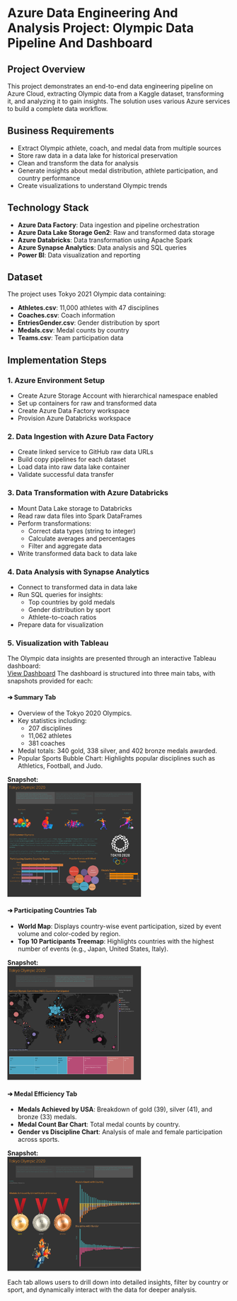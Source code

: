# Azure Data Engineering And Analysis Project: Olympic Data Pipeline And Dashboard

## Project Overview
This project demonstrates an end-to-end data engineering pipeline on Azure Cloud, extracting Olympic data from a Kaggle dataset, transforming it, and analyzing it to gain insights. The solution uses various Azure services to build a complete data workflow.



## Business Requirements
- Extract Olympic athlete, coach, and medal data from multiple sources
- Store raw data in a data lake for historical preservation
- Clean and transform the data for analysis
- Generate insights about medal distribution, athlete participation, and country performance
- Create visualizations to understand Olympic trends

## Technology Stack
- **Azure Data Factory**: Data ingestion and pipeline orchestration
- **Azure Data Lake Storage Gen2**: Raw and transformed data storage
- **Azure Databricks**: Data transformation using Apache Spark
- **Azure Synapse Analytics**: Data analysis and SQL queries
- **Power BI**: Data visualization and reporting

## Dataset
The project uses Tokyo 2021 Olympic data containing:
- **Athletes.csv**: 11,000 athletes with 47 disciplines
- **Coaches.csv**: Coach information
- **EntriesGender.csv**: Gender distribution by sport
- **Medals.csv**: Medal counts by country
- **Teams.csv**: Team participation data

## Implementation Steps

### 1. Azure Environment Setup
- Create Azure Storage Account with hierarchical namespace enabled
- Set up containers for raw and transformed data
- Create Azure Data Factory workspace
- Provision Azure Databricks workspace

### 2. Data Ingestion with Azure Data Factory
- Create linked service to GitHub raw data URLs
- Build copy pipelines for each dataset
- Load data into raw data lake container
- Validate successful data transfer

### 3. Data Transformation with Azure Databricks
- Mount Data Lake storage to Databricks
- Read raw data files into Spark DataFrames
- Perform transformations:
  - Correct data types (string to integer)
  - Calculate averages and percentages
  - Filter and aggregate data
- Write transformed data back to data lake

### 4. Data Analysis with Synapse Analytics
- Connect to transformed data in data lake
- Run SQL queries for insights:
  - Top countries by gold medals
  - Gender distribution by sport
  - Athlete-to-coach ratios
- Prepare data for visualization

### 5. Visualization with Tableau

The Olympic data insights are presented through an interactive Tableau dashboard:  
[View Dashboard](https://public.tableau.com/app/profile/syed.jafri2681/viz/tokyo_olympic_2020_dashboard_twb/Story1?publish=yes)
The dashboard is structured into three main tabs, with snapshots provided for each:

#### ➔ Summary Tab
- Overview of the Tokyo 2020 Olympics.
- Key statistics including:
  - 207 disciplines
  - 11,062 athletes
  - 381 coaches
- Medal totals: 340 gold, 338 silver, and 402 bronze medals awarded.
- Popular Sports Bubble Chart: Highlights popular disciplines such as Athletics, Football, and Judo.


**Snapshot:**  
<img src="./ss/summary.png" alt="Summary Tab" width="60%">

#### ➔ Participating Countries Tab
- **World Map**: Displays country-wise event participation, sized by event volume and color-coded by region.
- **Top 10 Participants Treemap**: Highlights countries with the highest number of events (e.g., Japan, United States, Italy).

**Snapshot:**  
<img src="./ss/participatingcountry.png" alt="Participating Countries Tab" width="60%">

#### ➔ Medal Efficiency Tab
- **Medals Achieved by USA**: Breakdown of gold (39), silver (41), and bronze (33) medals.
- **Medal Count Bar Chart**: Total medal counts by country.
- **Gender vs Discipline Chart**: Analysis of male and female participation across sports.

**Snapshot:**  
<img src="./ss/medals.png" alt="Medal Efficiency Tab" width="60%">

Each tab allows users to drill down into detailed insights, filter by country or sport, and dynamically interact with the data for deeper analysis.


